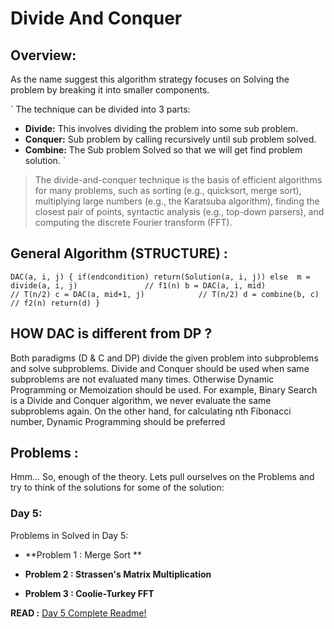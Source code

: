 # Divide And Conquer

## Overview:

As the name suggest this algorithm strategy focuses on Solving the problem by breaking it into smaller components.

`
The technique can be divided into 3 parts:
- **Divide:** This involves dividing the problem into some sub problem.
- **Conquer:** Sub problem by calling recursively until sub problem solved.
- **Combine:** The Sub problem Solved so that we will get find problem solution. 
`
> The divide-and-conquer technique is the basis of efficient algorithms for many problems, such as sorting (e.g., quicksort, merge sort), multiplying large numbers (e.g., the Karatsuba algorithm), finding the closest pair of points, syntactic analysis (e.g., top-down parsers), and computing the discrete Fourier transform (FFT).

## General Algorithm (STRUCTURE) :
`
DAC(a, i, j)
{
    if(endcondition)
      return(Solution(a, i, j))
    else 
      m = divide(a, i, j)               // f1(n)
      b = DAC(a, i, mid)                 // T(n/2)
      c = DAC(a, mid+1, j)            // T(n/2)
      d = combine(b, c)                 // f2(n)
   return(d)
}
`

## HOW DAC is different from DP ?

Both paradigms (D & C and DP) divide the given problem into subproblems and solve subproblems. Divide and Conquer should be used when same subproblems are not evaluated many times. Otherwise Dynamic Programming or Memoization should be used. For example, Binary Search is a Divide and Conquer algorithm, we never evaluate the same subproblems again. On the other hand, for calculating nth Fibonacci number, Dynamic Programming should be preferred

## Problems :

Hmm... So, enough of the theory. Lets pull ourselves on the Problems and try to think of the solutions for some of the solution:

### Day 5:

Problems in Solved in Day 5:

 - **Problem 1 : Merge Sort **

 - **Problem 2 : Strassen's Matrix Multiplication**

 - **Problem 3 : Coolie-Turkey FFT** 

**READ :** [Day 5 Complete Readme!](../Day_5/Readme.md "Day 5 Complete Reference")



